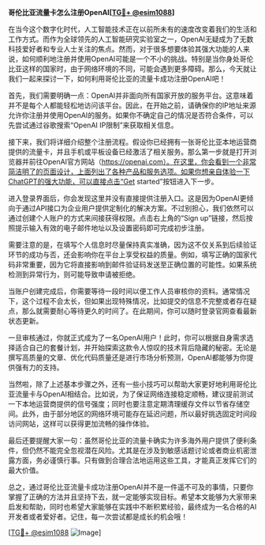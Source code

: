 **哥伦比亚流量卡怎么注册OpenAI[[TG💪+ @esim1088](https://t.me/s/esim1088)]**

在当今这个数字化时代，人工智能技术正在以前所未有的速度改变着我们的生活和工作方式。而作为全球领先的人工智能研究实验室之一，OpenAI无疑成为了无数科技爱好者和专业人士关注的焦点。然而，对于很多想要体验其强大功能的人来说，如何顺利地注册并使用OpenAI可能是一个不小的挑战。特别是当你身处哥伦比亚这样的国家时，由于网络环境的不同，可能会遇到更多障碍。那么，今天就让我们一起来探讨一下，如何利用哥伦比亚的流量卡成功注册OpenAI吧！

首先，我们需要明确一点：OpenAI并非面向所有国家开放的服务平台。这意味着并不是每个人都能轻松地访问该平台。因此，在开始之前，请确保你的IP地址来源允许你注册并使用OpenAI的服务。如果你不确定自己的情况是否符合条件，可以先尝试通过谷歌搜索“OpenAI IP限制”来获取相关信息。

接下来，我们将详细介绍整个注册流程。假设你已经拥有一张哥伦比亚本地运营商提供的流量卡，并且手机或平板设备已经激活了相关服务。那么第一步就是打开浏览器并前往OpenAI官方网站（https://openai.com）。在这里，你会看到一个非常简洁明了的页面设计，上面列出了各种产品和服务选项。如果你想亲自体验一下ChatGPT的强大功能，可以直接点击“Get started”按钮进入下一步。

进入登录界面后，你会发现这里并没有直接提供注册入口。这是因为OpenAI更倾向于通过API接口为企业用户提供定制化的解决方案。不过别担心，我们依然可以通过创建个人账户的方式来间接获得权限。点击右上角的“Sign up”链接，然后按照提示输入有效的电子邮件地址以及设置密码即可完成初步注册。

需要注意的是，在填写个人信息时尽量保持真实准确，因为这不仅关系到后续验证环节的成功与否，还会影响你在平台上享受权益的质量。例如，填写正确的国家代码非常重要，因为它将直接影响到邮件验证码发送至正确位置的可能性。如果系统检测到异常行为，则可能导致申请被拒绝。

当账户创建完成后，你需要等待一段时间以便工作人员审核你的资料。通常情况下，这个过程不会太长，但如果出现特殊情况，比如提交的信息不完整或者存在疑点，那么就需要耐心等待更久的时间了。在此期间，你可以随时登录官网查看最新状态更新。

一旦审核通过，你就正式成为了一名OpenAI用户！此时，你可以根据自身需求选择适合自己的套餐计划，并开始探索这款令人惊叹的技术背后隐藏的秘密。无论是撰写高质量的文章、优化代码质量还是进行市场分析预测，OpenAI都能够为你提供强有力的支持。

当然啦，除了上述基本步骤之外，还有一些小技巧可以帮助大家更好地利用哥伦比亚流量卡与OpenAI相结合。比如说，为了保证网络连接稳定顺畅，建议提前测试一下本地运营商提供的信号强度；同时也要注意定期清理缓存文件以节省存储空间。此外，由于部分地区的网络环境可能存在延迟问题，所以最好挑选固定时间段访问网站，这样可以获得更加流畅的操作体验。

最后还要提醒大家一句：虽然哥伦比亚的流量卡确实为许多海外用户提供了便利条件，但仍然不能完全忽视潜在风险。尤其是在涉及到敏感话题讨论或者商业机密泄露方面，务必谨慎行事。只有做到合理合法地运用这些工具，才能真正发挥它们的最大价值。

总之，通过哥伦比亚流量卡成功注册OpenAI并不是一件遥不可及的事情，只要你掌握了正确的方法并且坚持下去，就一定能够实现目标。希望本文能够为大家带来启发和帮助，同时也希望大家能够在实践中不断积累经验，最终成为一名合格的AI开发者或者爱好者。记住，每一次尝试都是成长的机会哦！

[[TG💪+ @esim1088](https://t.me/s/esim1088) ![Image](https://i.postimg.cc/4NQfJmqS/Snipaste-2025-05-13-00-14-12.png)]